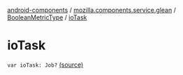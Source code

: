 [android-components](../../index.md) / [mozilla.components.service.glean](../index.md) / [BooleanMetricType](index.md) / [ioTask](./io-task.md)

# ioTask

`var ioTask: Job?` [(source)](https://github.com/mozilla-mobile/android-components/blob/master/components/service/glean/src/main/java/mozilla/components/service/glean/BooleanMetricType.kt#L35)
